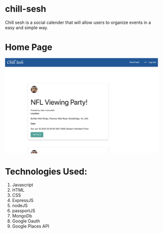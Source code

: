 # chill-sesh

Chill sesh is a social calender that will allow users to organize events in a easy and simple way. 

# Home Page
![Home page](/public/images/home-page.png)


# Technologies Used:
1. Javascript
2. HTML
3. CSS
4. ExpressJS
5. nodeJS
6. passportJS
7. MongoDb
8. Google Oauth
9. Google Places API

